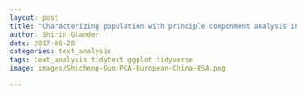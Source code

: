 ```yaml
---
layout: post
title: "Characterizing population with principle componment analysis in European and China"
author: Shirin Glander
date: 2017-06-28
categories: text_analysis
tags: text_analysis tidytext ggplot tidyverse
image: images/Shicheng-Guo-PCA-European-China-USA.png	

---
```

